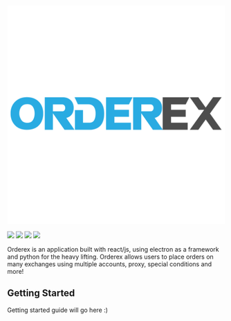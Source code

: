 ![demopic](img/orderex_logo.png)


![](https://img.shields.io/github/license/robswc/orderex?style=for-the-badge)
![](https://img.shields.io/github/repo-size/robswc/orderex?style=for-the-badge)
![](https://img.shields.io/github/commit-activity/y/robswc/orderex?style=for-the-badge)
![](https://img.shields.io/twitter/follow/robswc?style=for-the-badge)

Orderex is an application built with react/js, using electron as a framework and python for the heavy lifting.  Orderex allows users to place orders on many exchanges using multiple accounts, proxy, special conditions and more!

## Getting Started

Getting started guide will go here :)